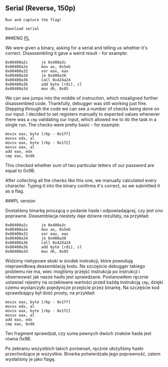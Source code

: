 ## Serial (Reverse, 150p)

    Run and capture the flag!
    
    Download serial

###ENG
[PL](#pl-version)

We were given a binary, asking for a serial and telling us whether it's correct. Disassembling it gave a weird result - 
for example:
```
0x00400a2c      je 0x400a3c
0x00400a2e      mov ax, 0x5eb
0x00400a32      xor eax, eax
0x00400a34      je 0x400a30
0x00400a36      call 0x424a24
0x00400a3b      add byte [rdi], cl
0x00400a3d      mov dh, 0x85
```
We can see jumps into the middle of instruction, which misaligned further disassembled code. Thankfully, debugger was 
still working just fine. Stepping through the code we can see a number of checks being done on our input.
I decided to set registers manually to expected values whenever there was a `cmp` validating our input, which allowed me
to do the task in a single run. The checks were pretty basic - for example:
```
movzx eax, byte [rbp - 0x1ff]
movsx edx, al
movzx eax, byte [rbp - 0x1f2]
movsx eax, al
add eax, edx
cmp eax, 0x9b
```
This checked whether sum of two particular letters of our password are equal to 0x9B.

After collecting all the checks like this one, we manually
calculated every character. Typing it into the binary confirms it's correct, so we submitted it as a flag.

###PL version

Dostaliśmy binarkę proszącą o podanie hasła i odpowiadającej, czy jest ono poprawne. Deasemblacja niestety daje
dziwne rezultaty, na przykład:
```
0x00400a2c      je 0x400a3c
0x00400a2e      mov ax, 0x5eb
0x00400a32      xor eax, eax
0x00400a34      je 0x400a30
0x00400a36      call 0x424a24
0x00400a3b      add byte [rdi], cl
0x00400a3d      mov dh, 0x85
```
Widzimy nietypowe skoki w środek instrukcji, które powodują nieprawidłową deasemblację kodu. Na szczęście debugger
takiego problemu nie ma, wiec mogliśmy przejść instrukcja po instrukcji i obserwować jak nasze hasło jest sprawdzane.
Postanowiłem ręcznie ustawiać rejestry na oczekiwane wartości przed każdą instrukcją `cmp`, dzięki czemu wystarczyło
pojedyncze przejście przez binarkę. Na szczęście kod sprawdzający był dość prosty, na przykład:
```
movzx eax, byte [rbp - 0x1ff]
movsx edx, al
movzx eax, byte [rbp - 0x1f2]
movsx eax, al
add eax, edx
cmp eax, 0x9b
```
Ten fragment sprawdzał, czy suma pewnych dwóch znaków hasła jest równa 0x9B.

Po zebraniu wszystkich takich porównań, ręcznie ułożyliśmy hasło przechodzące je wszystkie. Binarka potwierdzała jego
poprawność, zatem wysłaliśmy je jako flagę.
